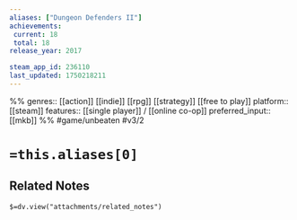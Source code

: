 ```yaml
---
aliases: ["Dungeon Defenders II"]
achievements:
 current: 18
 total: 18
release_year: 2017

steam_app_id: 236110
last_updated: 1750218211
---
```

%%
genres:: [[action]] [[indie]] [[rpg]] [[strategy]] [[free to play]]
platform:: [[steam]]
features:: [[single player]] / [[online co-op]]
preferred_input:: [[mkb]]
%%
#game/unbeaten
#v3/2

# `=this.aliases[0]`
## Related Notes
`$=dv.view("attachments/related_notes")`